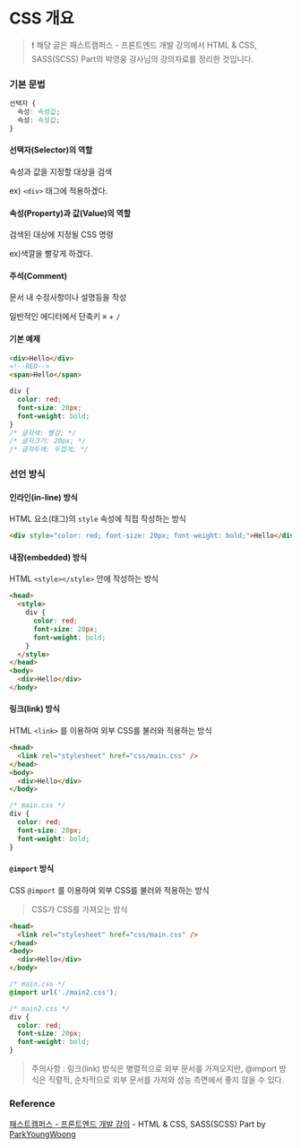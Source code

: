 # CSS 개요

> ❗️ 해당 글은 패스트캠퍼스 - 프론트엔드 개발 강의에서 HTML & CSS, SASS(SCSS) Part의 박영웅 강사님의 강의자료를 정리한 것입니다.

### 기본 문법

```css
선택자 {
  속성: 속성값;
  속성: 속성값;
}
```

#### 선택자(Selector)의 역할

속성과 값을 지정할 대상을 검색

ex) `<div>` 태그에 적용하겠다.

#### 속성(Property)과 값(Value)의 역할

검색된 대상에 지정될 CSS 명령

ex)색깔을 빨갛게 하겠다.

#### 주석(Comment)

문서 내 수정사항이나 설명등을 작성

일반적인 에디터에서 단축키 `⌘` + `/`

#### 기본 예제

```html
<div>Hello</div>
<!--RED-->
<span>Hello</span>
```

```css
div {
  color: red;
  font-size: 20px;
  font-weight: bold;
}
/* 글자색: 빨강; */
/* 글자크기: 20px; */
/* 글자두께: 두껍게; */
```

### 선언 방식

#### 인라인(in-line) 방식

HTML 요소(태그)의 `style` 속성에 직접 작성하는 방식

```html
<div style="color: red; font-size: 20px; font-weight: bold;">Hello</div>
```

#### 내장(embedded) 방식

HTML `<style></style>` 안에 작성하는 방식

```html
<head>
  <style>
    div {
      color: red;
      font-size: 20px;
      font-weight: bold;
    }
  </style>
</head>
<body>
  <div>Hello</div>
</body>
```

#### 링크(link) 방식

HTML `<link>` 를 이용하여 외부 CSS를 불러와 적용하는 방식

```html
<head>
  <link rel="stylesheet" href="css/main.css" />
</head>
<body>
  <div>Hello</div>
</body>
```

```css
/* main.css */
div {
  color: red;
  font-size: 20px;
  font-weight: bold;
}
```

#### `@import` 방식

CSS `@import` 를 이용하여 외부 CSS를 불러와 적용하는 방식

> CSS가 CSS를 가져오는 방식

```html
<head>
  <link rel="stylesheet" href="css/main.css" />
</head>
<body>
  <div>Hello</div>
</body>
```

```css
/* main.css */
@import url('./main2.css');
```

```css
/* main2.css */
div {
  color: red;
  font-size: 20px;
  font-weight: bold;
}
```

> 주의사항 : 링크(link) 방식은 병렬적으로 외부 문서를 가져오지만, @import 방식은 직렬적, 순차적으로 외부 문서를 가져와 성능 측면에서 좋지 않을 수 있다.

### Reference

[패스트캠퍼스 - 프론트엔드 개발 강의](https://www.fastcampus.co.kr/dev_online_react/) - HTML & CSS, SASS(SCSS) Part by [ParkYoungWoong](https://github.com/ParkYoungWoong)
